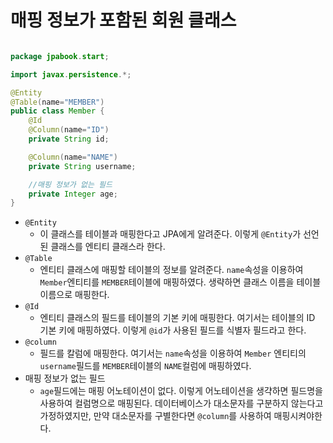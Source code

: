 # 매핑 정보가 포함된 회원 클래스

```java 

package jpabook.start;

import javax.persistence.*;

@Entity
@Table(name="MEMBER")
public class Member {
    @Id
    @Column(name="ID")
    private String id;

    @Column(name="NAME")
    private String username;

    //매핑 정보가 없는 필드
    private Integer age;
}
```

- `@Entity`
  - 이 클래스를 테이블과 매핑한다고 JPA에게 알려준다. 이렇게 `@Entity`가 선언된 클래스를 엔티티 클래스라 한다.
- `@Table`
  - 엔티티 클래스에 매핑할 테이블의 정보를 알려준다. `name`속성을 이용하여 `Member`엔티티를 `MEMBER`테이블에 매핑하였다. 생략하면 클래스 이름을 테이블 이름으로 매핑한다.
- `@Id`
  - 엔티티 클래스의 필드를 테이블의 기본 키에 매핑한다. 여기서는 테이블의 ID 기본 키에 매핑하였다. 이렇게 `@id`가 사용된 필드를 식별자 필드라고 한다.
- `@column`
  - 필드를 칼럼에 매핑한다. 여기서는 `name`속성을 이용하여 `Member` 엔티티의 `username`필드를 `MEMBER`테이블의 `NAME`컬럼에 매핑하였다.
- 매핑 정보가 없는 필드
  - `age`필드에는 매핑 어노테이션이 없다. 이렇게 어노테이션을 생갹하면 필드명을 사용하여 컬럼명으로 매핑된다. 데이터베이스가 대소문자를 구분하지 않는다고 가정하였지만, 만약 대소문자를 구별한다면 `@column`를 사용하여 매핑시켜야한다.